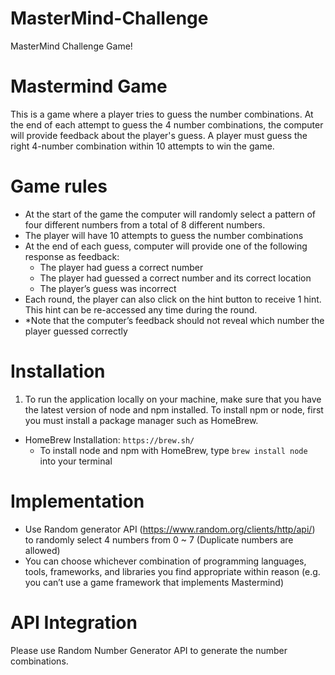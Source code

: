 # MasterMind-Challenge
MasterMind Challenge Game!

# Mastermind Game
This is a game where a player tries to guess the number combinations. At the end of each attempt to guess the 4 number combinations, the computer will provide feedback about the player's guess. A player must guess the right 4-number combination within 10 attempts to win the game.

# Game rules
- At the start of the game the computer will randomly select a pattern of four different numbers from a total of 8 different numbers.
- The player will have 10 attempts to guess the number combinations
- At the end of each guess, computer will provide one of the following response
as feedback:
  - The player had guess a correct number
  - The player had guessed a correct number and its correct location
  - The player’s guess was incorrect
- Each round, the player can also click on the hint button to receive 1 hint. This hint can be re-accessed any time during the round.
- *Note that the computer’s feedback should not reveal which number the player guessed correctly 

# Installation
1. To run the application locally on your machine, make sure that you have the latest version of node and npm installed. To install npm or node, first you must install a package manager such as HomeBrew.
  - HomeBrew Installation: ```https://brew.sh/```
    - To install node and npm with HomeBrew, type ```brew install node``` into your terminal

# Implementation
- Use Random generator API (https://www.random.org/clients/http/api/) to randomly select 4 numbers from 0 ~ 7 (Duplicate numbers are allowed)
- You can choose whichever combination of programming languages, tools, frameworks, and libraries you find appropriate within reason (e.g. you can’t use a game framework that implements Mastermind)

# API Integration
Please use Random Number Generator API to generate the number combinations.
